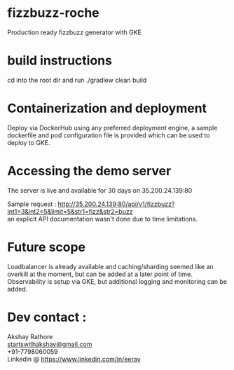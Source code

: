 # fizzbuzz-roche
Production ready fizzbuzz generator with GKE

# build instructions
cd into the root dir and run ./gradlew clean build

# Containerization and deployment
Deploy via DockerHub using any preferred deployment engine, a sample dockerfile and pod configuration file is provided which can be used to deploy to GKE.

# Accessing the demo server
The server is live and available for 30 days on 35.200.24.139:80

Sample request :
http://35.200.24.139:80/api/v1/fizzbuzz?int1=3&int2=5&limit=5&str1=fizz&str2=buzz <br/>
an explicit API documentation wasn't done due to time limitations.

# Future scope
Loadbalancer is already available and caching/sharding seemed like an overkill at the moment, but can be added at a later point of time. <br/>
Observability is setup via GKE, but additional logging and monitoring can be added.

# Dev contact :
Akshay Rathore <br/>
startswithakshay@gmail.com <br/>
+91-7798060059 <br/>
Linkedin @ https://www.linkedin.com/in/eerav
